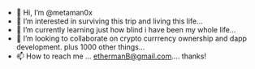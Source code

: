 - 👋 Hi, I’m @metaman0x
- 👀 I’m interested in surviving this trip and living this life...
- 🌱 I’m currently learning just how blind i have been my whole life...
- 💞️ I’m looking to collaborate on crypto currrency ownership and dapp development. plus 1000 other things...
- 📫 How to reach me ... ethermanB@gmail.com.... thanks!

<!---
metaman0x/metaman0x is a ✨ special ✨ repository because its `README.md` (this file) appears on your GitHub profile.
You can click the Preview link to take a look at your changes.
--->
